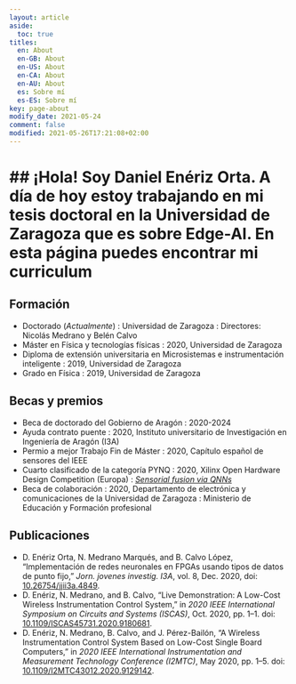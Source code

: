```yaml
---
layout: article
aside:
  toc: true
titles:
  en: About
  en-GB: About
  en-US: About
  en-CA: About
  en-AU: About
  es: Sobre mí
  es-ES: Sobre mí
key: page-about
modify_date: 2021-05-24
comment: false
modified: 2021-05-26T17:21:08+02:00
---
```


# ## ¡Hola! Soy Daniel Enériz Orta. A día de hoy estoy trabajando en mi tesis doctoral en la Universidad de Zaragoza que es sobre Edge-AI. En esta página puedes encontrar mi curriculum

## Formación
- Doctorado (*Actualmente*)
  : Universidad de Zaragoza
  : Directores: Nicolás Medrano y Belén Calvo
- Máster en Física y tecnologías físicas
  : 2020, Universidad de Zaragoza
- Diploma de extensión universitaria en Microsistemas e instrumentación inteligente
  : 2019, Universidad de Zaragoza
- Grado en Física
  : 2019, Universidad de Zaragoza

## Becas y premios
- Beca de doctorado del Gobierno de Aragón
  : 2020-2024
- Ayuda contrato puente
  : 2020, Instituto universitario de Investigación en Ingeniería de Aragón (I3A)
- Permio a mejor Trabajo Fin de Máster
  : 2020, Capítulo español de sensores del IEEE
- Cuarto clasificado de la categoría PYNQ
  : 2020,  Xilinx Open Hardware Design Competition (Europa)
  : [*Sensorial fusion via QNNs*](https://github.com/eneriz-daniel/sensorialfusionQNNs)
- Beca de colaboración
  : 2020, Departamento de electrónica y comunicaciones de la Universidad de Zaragoza
  : Ministerio de Educación y Formación profesional

## Publicaciones
- D. Enériz Orta, N. Medrano Marqués, and B. Calvo López, “Implementación de redes neuronales en FPGAs usando tipos de datos de punto fijo,” *Jorn. jovenes investig. I3A*, vol. 8, Dec. 2020, doi: [10.26754/jjii3a.4849](https://doi.org/10.26754/jjii3a.4849).
- D. Enériz, N. Medrano, and B. Calvo, “Live Demonstration: A Low-Cost Wireless Instrumentation Control System,” in *2020 IEEE International Symposium on Circuits and Systems (ISCAS)*, Oct. 2020, pp. 1–1. doi: [10.1109/ISCAS45731.2020.9180681](https://doi.org/10.1109/ISCAS45731.2020.9180681).
- D. Enériz, N. Medrano, B. Calvo, and J. Pérez-Bailón, “A Wireless Instrumentation Control System Based on Low-Cost Single Board Computers,” in *2020 IEEE International Instrumentation and Measurement Technology Conference (I2MTC)*, May 2020, pp. 1–5. doi: [10.1109/I2MTC43012.2020.9129142](https://doi.org/10.1109/I2MTC43012.2020.9129142).
